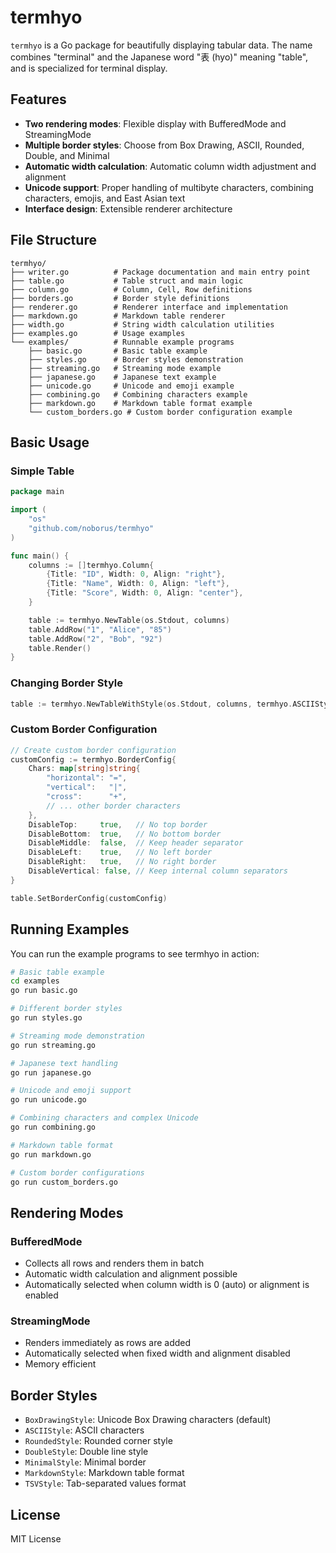 # termhyo

`termhyo` is a Go package for beautifully displaying tabular data. The name combines "terminal" and the Japanese word "表 (hyo)" meaning "table", and is specialized for terminal display.

## Features

- **Two rendering modes**: Flexible display with BufferedMode and StreamingMode
- **Multiple border styles**: Choose from Box Drawing, ASCII, Rounded, Double, and Minimal
- **Automatic width calculation**: Automatic column width adjustment and alignment
- **Unicode support**: Proper handling of multibyte characters, combining characters, emojis, and East Asian text
- **Interface design**: Extensible renderer architecture

## File Structure

```tree
termhyo/
├── writer.go          # Package documentation and main entry point
├── table.go           # Table struct and main logic
├── column.go          # Column, Cell, Row definitions
├── borders.go         # Border style definitions
├── renderer.go        # Renderer interface and implementation
├── markdown.go        # Markdown table renderer
├── width.go           # String width calculation utilities
├── examples.go        # Usage examples
└── examples/          # Runnable example programs
    ├── basic.go       # Basic table example
    ├── styles.go      # Border styles demonstration
    ├── streaming.go   # Streaming mode example
    ├── japanese.go    # Japanese text example
    ├── unicode.go     # Unicode and emoji example
    ├── combining.go   # Combining characters example
    ├── markdown.go    # Markdown table format example
    └── custom_borders.go # Custom border configuration example
```

## Basic Usage

### Simple Table

```go
package main

import (
    "os"
    "github.com/noborus/termhyo"
)

func main() {
    columns := []termhyo.Column{
        {Title: "ID", Width: 0, Align: "right"},
        {Title: "Name", Width: 0, Align: "left"},
        {Title: "Score", Width: 0, Align: "center"},
    }

    table := termhyo.NewTable(os.Stdout, columns)
    table.AddRow("1", "Alice", "85")
    table.AddRow("2", "Bob", "92")
    table.Render()
}
```

### Changing Border Style

```go
table := termhyo.NewTableWithStyle(os.Stdout, columns, termhyo.ASCIIStyle)
```

### Custom Border Configuration

```go
// Create custom border configuration
customConfig := termhyo.BorderConfig{
    Chars: map[string]string{
        "horizontal": "=",
        "vertical":   "|",
        "cross":      "+",
        // ... other border characters
    },
    DisableTop:     true,   // No top border
    DisableBottom:  true,   // No bottom border
    DisableMiddle:  false,  // Keep header separator
    DisableLeft:    true,   // No left border
    DisableRight:   true,   // No right border
    DisableVertical: false, // Keep internal column separators
}

table.SetBorderConfig(customConfig)
```

## Running Examples

You can run the example programs to see termhyo in action:

```bash
# Basic table example
cd examples
go run basic.go

# Different border styles
go run styles.go

# Streaming mode demonstration
go run streaming.go

# Japanese text handling
go run japanese.go

# Unicode and emoji support
go run unicode.go

# Combining characters and complex Unicode
go run combining.go

# Markdown table format
go run markdown.go

# Custom border configurations
go run custom_borders.go
```

## Rendering Modes

### BufferedMode

- Collects all rows and renders them in batch
- Automatic width calculation and alignment possible
- Automatically selected when column width is 0 (auto) or alignment is enabled

### StreamingMode

- Renders immediately as rows are added
- Automatically selected when fixed width and alignment disabled
- Memory efficient

## Border Styles

- `BoxDrawingStyle`: Unicode Box Drawing characters (default)
- `ASCIIStyle`: ASCII characters
- `RoundedStyle`: Rounded corner style
- `DoubleStyle`: Double line style
- `MinimalStyle`: Minimal border
- `MarkdownStyle`: Markdown table format
- `TSVStyle`: Tab-separated values format

## License

MIT License
